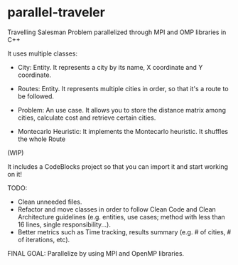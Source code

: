 # parallel-traveler
 Travelling Salesman Problem parallelized through MPI and OMP libraries in C++
 
 It uses multiple classes:

 - City: Entity. It represents a city by its name, X coordinate and Y coordinate.
 - Routes: Entity. It represents multiple cities in order, so that it's a route to be followed.
 - Problem: An use case. It allows you to store the distance matrix among cities, calculate cost and retrieve certain cities.
 
 - Montecarlo Heuristic: It implements the Montecarlo heuristic. It shuffles the whole Route 
 
 (WIP)
 
 It includes a CodeBlocks project so that you can import it and start working on it!
 
 TODO:
 - Clean unneeded files.
 - Refactor and move classes in order to follow Clean Code and Clean Architecture guidelines (e.g. entities, use cases; method with less than 16 lines, single responsibility...).
 - Better metrics such as Time tracking, results summary (e.g. # of cities, # of iterations, etc).
 
 FINAL GOAL:
 Parallelize by using MPI and OpenMP libraries.
